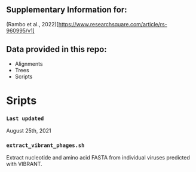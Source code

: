 

## Supplementary Information for:

(Rambo et al., 2022)[https://www.researchsquare.com/article/rs-960995/v1]

##  Data provided in this repo: 

- Alignments
- Trees
- Scripts 




# Sripts




### `Last updated`  

August 25th, 2021

### `extract_vibrant_phages.sh`

Extract nucleotide and amino acid FASTA from individual viruses predicted with VIBRANT.
